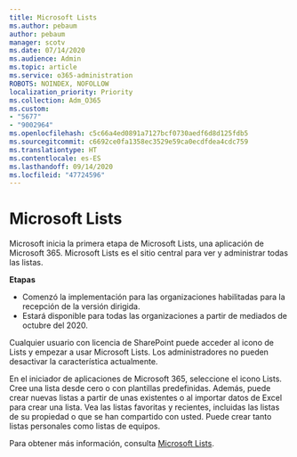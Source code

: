 ```yaml
---
title: Microsoft Lists
ms.author: pebaum
author: pebaum
manager: scotv
ms.date: 07/14/2020
ms.audience: Admin
ms.topic: article
ms.service: o365-administration
ROBOTS: NOINDEX, NOFOLLOW
localization_priority: Priority
ms.collection: Adm_O365
ms.custom:
- "5677"
- "9002964"
ms.openlocfilehash: c5c66a4ed0891a7127bcf0730aedf6d8d125fdb5
ms.sourcegitcommit: c6692ce0fa1358ec3529e59ca0ecdfdea4cdc759
ms.translationtype: HT
ms.contentlocale: es-ES
ms.lasthandoff: 09/14/2020
ms.locfileid: "47724596"
---
```

# <a name="microsoft-lists"></a>Microsoft Lists

Microsoft inicia la primera etapa de Microsoft Lists, una aplicación de Microsoft 365. Microsoft Lists es el sitio central para ver y administrar todas las listas.  
  
**Etapas**  

- Comenzó la implementación para las organizaciones habilitadas para la recepción de la versión dirigida.
- Estará disponible para todas las organizaciones a partir de mediados de octubre del 2020.

Cualquier usuario con licencia de SharePoint puede acceder al icono de Lists y empezar a usar Microsoft Lists. Los administradores no pueden desactivar la característica actualmente.
 
En el iniciador de aplicaciones de Microsoft 365, seleccione el icono Lists. Cree una lista desde cero o con plantillas predefinidas. Además, puede crear nuevas listas a partir de unas existentes o al importar datos de Excel para crear una lista. Vea las listas favoritas y recientes, incluidas las listas de su propiedad o que se han compartido con usted. Puede crear tanto listas personales como listas de equipos.  

Para obtener más información, consulta [Microsoft Lists](https://aka.ms/microsoftlists).